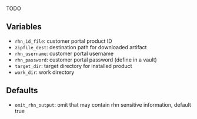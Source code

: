 TODO

## Variables

* `rhn_id_file`: customer portal product ID
* `zipfile_dest`: destination path for downloaded artifact
* `rhn_username`: customer portal username
* `rhn_password`: customer portal password (define in a vault)
* `target_dir`: target directory for installed product
* `work_dir`: work directory

## Defaults
* `omit_rhn_output`: omit that may contain rhn sensitive information, default true
